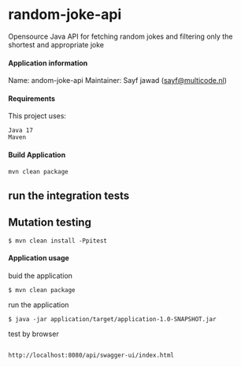 # random-joke-api

Opensource Java API for fetching random jokes and filtering only the shortest and appropriate joke

#### Application information

Name: andom-joke-api
Maintainer: Sayf jawad ([sayf@multicode.nl](mailto:sayf@multicode.nl))

#### Requirements

This project uses:

```
Java 17
Maven
```

#### Build Application

```
mvn clean package
```

## run the integration tests

## Mutation testing

``` 
$ mvn clean install -Ppitest
```

#### Application usage

buid the application

``` 
$ mvn clean package
```

run the application

```
$ java -jar application/target/application-1.0-SNAPSHOT.jar
```

test by browser

```

http://localhost:8080/api/swagger-ui/index.html

```
